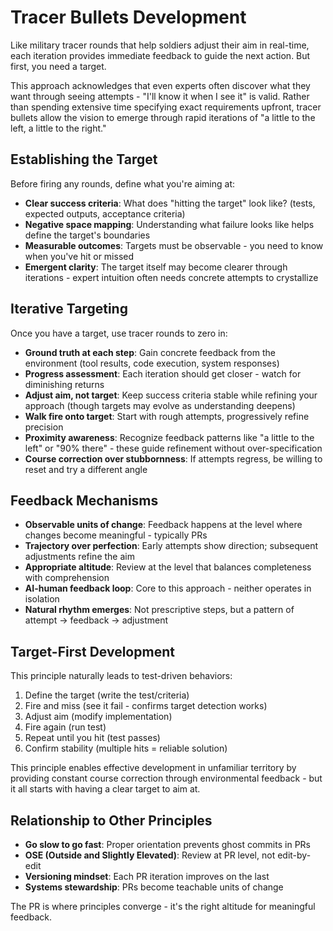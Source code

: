 # Tracer Bullets Development

Like military tracer rounds that help soldiers adjust their aim in real-time, each iteration provides immediate feedback to guide the next action. But first, you need a target.

This approach acknowledges that even experts often discover what they want through seeing attempts - "I'll know it when I see it" is valid. Rather than spending extensive time specifying exact requirements upfront, tracer bullets allow the vision to emerge through rapid iterations of "a little to the left, a little to the right."

## Establishing the Target
Before firing any rounds, define what you're aiming at:
- **Clear success criteria**: What does "hitting the target" look like? (tests, expected outputs, acceptance criteria)
- **Negative space mapping**: Understanding what failure looks like helps define the target's boundaries
- **Measurable outcomes**: Targets must be observable - you need to know when you've hit or missed
- **Emergent clarity**: The target itself may become clearer through iterations - expert intuition often needs concrete attempts to crystallize

## Iterative Targeting
Once you have a target, use tracer rounds to zero in:
- **Ground truth at each step**: Gain concrete feedback from the environment (tool results, code execution, system responses)
- **Progress assessment**: Each iteration should get closer - watch for diminishing returns
- **Adjust aim, not target**: Keep success criteria stable while refining your approach (though targets may evolve as understanding deepens)
- **Walk fire onto target**: Start with rough attempts, progressively refine precision
- **Proximity awareness**: Recognize feedback patterns like "a little to the left" or "90% there" - these guide refinement without over-specification
- **Course correction over stubbornness**: If attempts regress, be willing to reset and try a different angle

## Feedback Mechanisms
- **Observable units of change**: Feedback happens at the level where changes become meaningful - typically PRs
- **Trajectory over perfection**: Early attempts show direction; subsequent adjustments refine the aim
- **Appropriate altitude**: Review at the level that balances completeness with comprehension
- **AI-human feedback loop**: Core to this approach - neither operates in isolation
- **Natural rhythm emerges**: Not prescriptive steps, but a pattern of attempt → feedback → adjustment

## Target-First Development
This principle naturally leads to test-driven behaviors:
1. Define the target (write the test/criteria)
2. Fire and miss (see it fail - confirms target detection works)
3. Adjust aim (modify implementation)
4. Fire again (run test)
5. Repeat until you hit (test passes)
6. Confirm stability (multiple hits = reliable solution)

This principle enables effective development in unfamiliar territory by providing constant course correction through environmental feedback - but it all starts with having a clear target to aim at.

## Relationship to Other Principles
- **Go slow to go fast**: Proper orientation prevents ghost commits in PRs
- **OSE (Outside and Slightly Elevated)**: Review at PR level, not edit-by-edit
- **Versioning mindset**: Each PR iteration improves on the last
- **Systems stewardship**: PRs become teachable units of change

The PR is where principles converge - it's the right altitude for meaningful feedback.